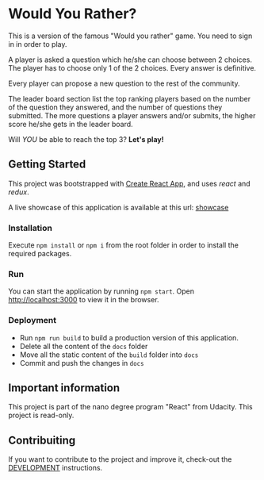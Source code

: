 # Would You Rather?

This is a version of the famous "Would you rather" game. You need to sign in in order to play.

A player is asked a question which he/she can choose between 2 choices. The player has to choose only 1 of the 2 choices. Every answer is definitive.

Every player can propose a new question to the rest of the community.

The leader board section list the top ranking players based on the number of the question they answered, and the number of questions they submitted.
The more questions a player answers and/or submits, the higher score he/she gets in the leader board.

Will _YOU_ be able to reach the top 3? **Let's play!**

## Getting Started

This project was bootstrapped with [Create React App](https://github.com/facebook/create-react-app), and uses *react* and *redux*.

A live showcase of this application is available at this url: [showcase](https://alaind-.github.io/would-you-rather/)

### Installation

Execute `npm install` or `npm i` from the root folder in order to install the required packages.

### Run

You can start the application by running `npm start`.
Open [http://localhost:3000](http://localhost:3000) to view it in the browser.

### Deployment

* Run `npm run build` to build a production version of this application.
* Delete all the content of the `docs` folder
* Move all the static content of the `build` folder into `docs`
* Commit and push the changes in `docs`

## Important information

This project is part of the nano degree program "React" from Udacity. This project is read-only.

## Contribuiting

If you want to contribute to the project and improve it, check-out the [DEVELOPMENT](DEVELOPMENT.md) instructions.

